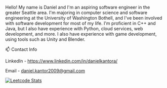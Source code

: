 Hello! My name is Daniel and I'm an aspiring software engineer in the greater Seattle area. I'm majoring in computer science and software engineering at the University of Washington Bothell, and I've been involved with software development for most of my life. I'm proficient in C++ and Java, but I also have experience with Python, cloud services, web development, and more. I also have experience with game development, using tools such as Unity and Blender.

📫 Contact Info

LinkedIn - https://www.linkedin.com/in/danielkantora/

Email - daniel.kantor2009@gmail.com 

[![Leetcode Stats](https://leetcard.jacoblin.cool/chillfire117)](https://leetcode.com/chillfire117)

<!---
Chillingfire/Chillingfire is a ✨ special ✨ repository because its `README.md` (this file) appears on your GitHub profile.
You can click the Preview link to take a look at your changes.
--->
